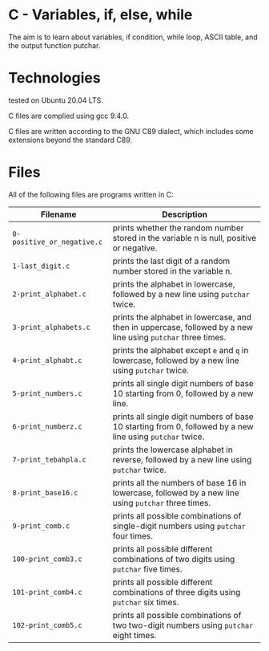 # C - Variables, if, else, while

The aim is to learn about variables, if condition, while loop, ASCII table, and the output function putchar.

# Technologies

tested on Ubuntu 20.04 LTS.

C files are complied using gcc 9.4.0.

C files are written according to the GNU C89 dialect, which includes some extensions beyond the standard C89.

# Files

All of the following files are programs written in C:

| Filename                   | Description
| -------------------------- | ---------------------------------------------------------------------------------------------------- 
| `0-positive_or_negative.c` | prints whether the random number stored in the variable n is null, positive or negative.
| `1-last_digit.c`           | prints the last digit of a random number stored in the variable n.
| `2-print_alphabet.c`       | prints the alphabet in lowercase, followed by a new line using `putchar` twice.
| `3-print_alphabets.c`      | prints the alphabet in lowercase, and then in uppercase, followed by a new line using `putchar` three times.
| `4-print_alphabt.c`        | prints the alphabet except `e` and `q` in lowercase, followed by a new line using `putchar` twice.
| `5-print_numbers.c`        | prints all single digit numbers of base 10 starting from 0, followed by a new line.
| `6-print_numberz.c`        | prints all single digit numbers of base 10 starting from 0, followed by a new line using `putchar` twice.
| `7-print_tebahpla.c`       | prints the lowercase alphabet in reverse, followed by a new line using `putchar` twice.
| `8-print_base16.c`         | prints all the numbers of base 16 in lowercase, followed by a new line using `putchar` three times.
| `9-print_comb.c`           | prints all possible combinations of single-digit numbers using `putchar` four times.
| `100-print_comb3.c`        | prints all possible different combinations of two digits using `putchar` five times.
| `101-print_comb4.c`        | prints all possible different combinations of three digits using `putchar` six times.
| `102-print_comb5.c`        | prints all possible combinations of two two-digit numbers using `putchar` eight times.
